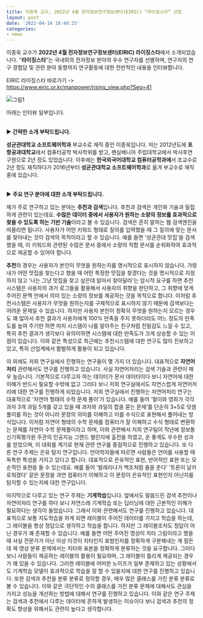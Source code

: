 ```yaml
---
title: 이종욱 교수, 2022년 4월 전자정보연구정보센터(EIRIC) “라이징스타” 선정
layout: post
date: '2022-04-14 16:48:25'
categories:
- news
---
```


이종욱 교수가 **2022년 4월 전자정보연구정보센터(EIRIC) 라이징스타**에서 소개되었습니다. 
“**라이징스타**”는 국내외의 전자정보 분야의 우수 연구자를 선별하며, 연구자의 연구 경험담 및 관련 분야 동향까지 연구활동에 대한 전반적인 내용을 인터뷰합니다.

EIRIC 라이징스타 바로가기 -> https://www.eiric.or.kr/manpower/rising_view.php?Seq=41

![그림1](https://img.youtube.com/vi/RqD5qtmu4no/0.jpg)

아래는 인터뷰 일부입니다.<br><br>


▶ **간략한 소개 부탁드립니다.**

**성균관대학교 소프트웨어학과** 부교수로 재직 중인 이종욱입니다. 저는 2012년도에 **포항공과대학교**에서 컴퓨터공학 박사학위를 받고, 펜실베니아 주립대학교에서 박사후연구원으로 2년 정도 있었습니다. 이후에는 **한국외국어대학교 컴퓨터공학과에**서 조교수로 2년 정도 재직하다가 2016년부터 **성균관대학교 소프트웨어학과**로 옮겨 부교수로 재직 중에 있습니다.
<br><br>


▶ **주요 연구 분야에 대한 소개 부탁드립니다.**

제가 주로 연구하고 있는 분야는 **추천과 검색**입니다. 추천과 검색은 개인화 기술과 밀접하게 관련이 있는데요. **수많은 데이터 중에서 사용자가 원하는 소량의 정보를 효과적으로 찾을 수 있도록 하는 기반 기술**이라고 볼 수 있습니다. 검색은 흔히 말하는 웹 검색엔진을 떠올리면 됩니다. 사용자가 어떤 키워드 형태로 질의를 입력했을 때 그 질의에 맞는 문서를 찾아내는 것이 검색의 목적이라고 할 수 있습니다. 예를 들면 '성균관대 맛집'을 검색했을 때, 이 키워드와 관련된 수많은 문서 중에서 소량의 적합 문서를 순위화하여 효과적으로 제공할 수 있어야 합니다. 

**추천**의 경우는 사용자가 본인이 무엇을 원하는지를 명시적으로 표시하지 않습니다. 가령 내가 어떤 맛집을 찾는다고 했을 때 어떤 특정한 맛집을 찾겠다는 것을 명시적으로 지정하지 않고 '나는 그냥 맛집을 찾고 싶은데 알아서 찾아달라'는 암시적 요구를 하면 추천 시스템은 사용자의 과거 로그들을 활용해서 사용자의 취향을 판단하고, 그 취향에 맞게 주어진 문맥 안에서 의미 있는 소량의 정보를 제공하는 것을 목적으로 합니다. 이처럼 추천시스템은 사용자가 무엇을 원하는지를 구체적으로 표시하지 않기 때문에 검색보다는 어려운 문제일 수 있습니다. 하지만 사용자 본인이 정확히 무엇을 원하는지 모르는 경우도 꽤 많아서 추천 결과가 사용자에게 100% 만족을 주지 못하더라도 어느 정도의 만족도를 높여 주기만 하면 마치 시스템이 나를 알아주는 친구처럼 친밀감도 느낄 수 있고, 특히 추천 결과가 생각보다 유의미하면 시스템에 대한 만족도가 크게 상승할 수 있는 이점이 있습니다. 이와 같은 특성으로 최근에는 추천시스템에 대한 연구도 많이 진보하고 있고, 특히 산업계에서 활발하게 활용이 되고 있습니다.

이 외에도 저희 연구실에서 진행하는 연구들이 몇 가지 더 있습니다. 대표적으로 **자연어처리** 관련해서도 연구를 진행하고 있습니다. 사실 자연어처리는 검색 기술과 관련이 매우 높습니다. 기본적으로 다루고자 하는 데이터가 문서 데이터이다 보니 자연어에 대한 이해가 반드시 필요할 수밖에 없고 그러다 보니 저희 연구실에서도 자연스럽게 자연어처리에 대한 연구를 진행하게 되었습니다. 저희 연구실에서 진행하는 자연어처리 연구는 대표적으로 ‘자연어 형태의 수학 문제 풀이’가 있습니다. 예를 들어 ‘철이와 영희가 각각 과자 3개 과일 5개를 갖고 있을 때 과자와 과일의 합을 묻는 문제’를 단순히 3+5로 덧셈풀이를 하는 것이 아니라 문장의 의미를 이해하고 이를 수식으로 표현해서 풀어내는 방식입니다. 이처럼 자연어 형태의 수학 문제를 컴퓨터가 잘 이해하고 수식 형태로 변환하는 문제를 자연어 수학 문제풀이라고 하며, 이와 관련해서 저희 연구팀이 작년에 정보통신기획평가원 주관의 인공지능 그랜드 챌린지에 출전을 하였고, 운 좋게도 우수한 성과를 얻었으며, 이 대회를 계기로 현재 관련 연구를 중점적으로 진행하고 있습니다. 또 다른 연구 주제는 은유 탐지 연구입니다. 언어학자들에 따르면 사람들은 언어를 사용할 때 독특한 특성을 가지고 있다고 합니다. 대표적으로 은유적인 표현, 반어적인 표현 또는 모순적인 표현을 들 수 있는데요. 예를 들어 '발레리나가 백조처럼 춤을 춘다' '토론이 날카로워졌다' 같은 문장을 과연 컴퓨터가 이해하고 이 문장이 은유적인 표현인지 아닌지를 탐지할 수 있는지에 대한 연구입니다.

마지막으로 다루고 있는 연구 주제는 **기계학습**입니다. 앞에서도 말씀드린 검색 추천이나 자연어처리 연구를 하다 보니 자연스레 기계학습 또는 딥러닝에 대한 근본적인 이해가 필요하다는 생각이 들었습니다. 그래서 이와 관련해서도 연구를 진행하고 있습니다. 대표적으로 보통 지도학습을 하게 되면 레이블이 주어진 데이터를 가지고 학습을 하는데, 그 레이블을 항상 정답으로 생각하고 학습을 합니다. 하지만 그 레이블조차도 정답이 아닌 경우가 꽤 존재할 수 있습니다. 예를 들면 어떤 주어진 영상이 치타 그림이라고 했을 때 사실 전문가가 아닌 이상 이것이 치타인지 표범인지를 정확하게 구분해내는 게 힘든데 제 영상 분류 문제에서는 치타와 표본을 정확하게 분류하는 것을 요구합니다. 그러다 보니 사람들이 제공하는 레이블의 활용이 필요하며, 그 레이블이 틀리게 제공되는 경우가 꽤 있을 수 있습니다. 그러한 레이블에 어떠한 노이즈가 일부 존재하고 있는 상황에서도 기계학습 모델이 효과적으로 학습을 잘 할 수 있을지에 대한 연구를 진행하고 있습니다. 또한 검색과 추천을 분류 분류로 정의할 경우, 매우 많은 클래스를 가진 분류 분류로 볼 수 있습니다. 이와 같은 극단적인 수의 클래스를 가진 분류 문제에 대해서도 관심을 가지고 성능을 개선하는 방법에 대해서 연구를 진행하고 있습니다. 이와 같은 연구 주제는 검색과 추천에서 다루는 데이터에 흔하게 발생하는 이슈이다 보니 검색과 추천의 정확도 향상을 위해서도 관련이 높다고 생각합니다.
